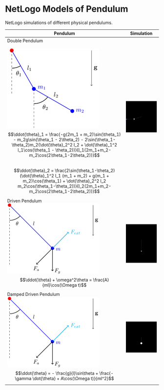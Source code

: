 # NetLogo Models of Pendulum
NetLogo simulations of different physical pendulums.

| Pendulum               | Simulation            |
|------------------------|-----------------------|
| Double Pendulum <br> <br> <img src="double-pendulum.png" width="300"/> <br> $$\ddot{\theta}_1 = \frac{-g(2m_1 + m_2)\sin(\theta_1) - m_2g\sin(\theta_1 - 2\theta_2) - 2\sin(\theta_1-\theta_2)m_2(\dot{\theta}_2^2 l_2 + \dot{\theta}_1^2 l_1\cos(\theta_1 - \theta_2))}{l_1(2m_1+m_2-m_2\cos(2\theta_1-2\theta_2))}$$ <br> $$\ddot{\theta}_2 = \frac{2\sin(\theta_1-\theta_2)(\dot{\theta}_1^2 l_1 (m_1 + m_2) + g(m_1 + m_2)\cos(\theta_1) + \dot{\theta}_2^2 l_2 m_2\cos(\theta_1-\theta_2))}{l_2(2m_1+m_2-m_2\cos(2\theta_1-2\theta_2))}$$ | <img src="double-simulation.gif" width="300"/> |
| Driven Pendulum <br> <img src="damped-driven-pendulum.png" width="300"/> <br> $$\ddot{\theta} + \omega^2\theta = \frac{A}{ml}\cos(\Omega t)$$ | <img src="driven-simulation.gif" width="300"/> |
| Damped Driven Pendulum <br> <img src="damped-driven-pendulum.png" width="300"/> <br> $$\ddot{\theta} = - \frac{g}{l}\sin\theta + \frac{-\gamma \dot{\theta} + A\cos(\Omega t)}{ml^2}$$ | <img src="chaotic-simulation.gif" width="300"/> |
